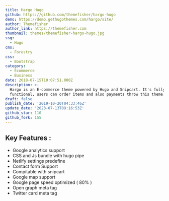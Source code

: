 ```yaml
---
title: Hargo Hugo
github: https://github.com/themefisher/hargo-hugo
demo: https://demo.gethugothemes.com/hargo/site/
author: Themefisher
author_link: https://themefisher.com
thumbnail: themes/themefisher-hargo-hugo.jpg
ssg:
  - Hugo
cms:
  - Forestry
css:
  - Bootstrap
category:
  - Ecommerce
  - Business
date: 2018-07-15T10:07:51.000Z
description: >-
  Hargo is an E-commerce theme powered by Hugo and Snipcart. It's fully
  functional, users can order items and also payments throw this theme.
draft: false
publish_date: '2019-10-20T04:33:46Z'
update_date: '2023-07-13T09:16:53Z'
github_star: 110
github_fork: 155
---
```

## Key Features :

- Google analytics support
- CSS and Js bundle with hugo pipe
- Netlify settings predefine
- Contact form Support
- Compitable with snipcart
- Google map support
- Google page speed optimized ( 80% )
- Open graph meta tag
- Twitter card meta tag
